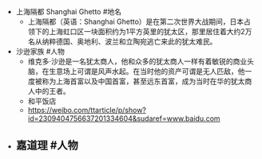 - 上海隔都 Shanghai Ghetto  #地名
	- 上海隔都（英语：Shanghai Ghetto）是在第二次世界大战期间，日本占领下的上海虹口区一块面积约为1平方英里的犹太区，那里居住着大约2万名从纳粹德国、奥地利、波兰和立陶宛逃亡来此的犹太难民。
- 沙逊家族 #人物
	- 维克多·沙逊是一名犹太商人，他和众多的犹太商人一样有着敏锐的商业头脑，在生意场上可谓是风声水起。在当时他的资产可谓是无人匹敌，他一度被称为上海首富以及中国首富，甚至远东首富，成为当时在华的犹太商人中的王者。
	- 和平饭店
	- https://weibo.com/ttarticle/p/show?id=2309404756637201334604&sudaref=www.baidu.com
- 嘉道理 #人物
	-